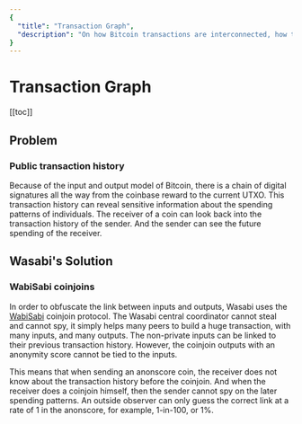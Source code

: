 ```yaml
---
{
  "title": "Transaction Graph",
  "description": "On how Bitcoin transactions are interconnected, how this is dangerous for privacy, and how to fix it. This is the Wasabi documentation, an archive of knowledge about the open-source, non-custodial and privacy-focused Bitcoin wallet for desktop."
}
---
```


# Transaction Graph

[[toc]]

## Problem

### Public transaction history

Because of the input and output model of Bitcoin, there is a chain of digital signatures all the way from the coinbase reward to the current UTXO.
This transaction history can reveal sensitive information about the spending patterns of individuals.
The receiver of a coin can look back into the transaction history of the sender.
And the sender can see the future spending of the receiver.

## Wasabi's Solution

### WabiSabi coinjoins

In order to obfuscate the link between inputs and outputs, Wasabi uses the [WabiSabi](https://github.com/zkSNACKs/WabiSabi) coinjoin protocol.
The Wasabi central coordinator cannot steal and cannot spy, it simply helps many peers to build a huge transaction, with many inputs, and many outputs.
The non-private inputs can be linked to their previous transaction history.
However, the coinjoin outputs with an anonymity score cannot be tied to the inputs.

This means that when sending an anonscore coin, the receiver does not know about the transaction history before the coinjoin.
And when the receiver does a coinjoin himself, then the sender cannot spy on the later spending patterns.
An outside observer can only guess the correct link at a rate of 1 in the anonscore, for example, 1-in-100, or 1%.

